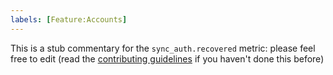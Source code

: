 ```yaml
---
labels: [Feature:Accounts]
---
```


This is a stub commentary for the `sync_auth.recovered` metric: please feel free to edit (read the
[contributing guidelines](https://github.com/mozilla/glean-annotations/blob/main/CONTRIBUTING.md)
if you haven't done this before)
